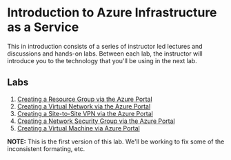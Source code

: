 # Introduction to Azure Infrastructure as a Service

This in introduction consists of a series of instructor led lectures and discussions and hands-on labs. Between each lab, the instructor will introduce you to the technology that you'll be using in the next lab. 

## Labs
1. [Creating a Resource Group via the Azure Portal](https://github.com/dstrebel/azworkshop/blob/master/resourcegroup.md)
1. [Creating a Virtual Network via the Azure Portal](https://github.com/stacyh3/Intro-To-Azure/blob/master/Lab%2001%20-%20Creating%20a%20Virtual%20Machine%20via%20the%20Azure%20Portal.md)
1. [Creating a Site-to-Site VPN via the Azure Portal](https://github.com/stacyh3/Intro-To-Azure/blob/master/Lab%2001%20-%20Creating%20a%20Virtual%20Machine%20via%20the%20Azure%20Portal.md)
1. [Creating a Network Security Group via the Azure Portal](https://github.com/stacyh3/Intro-To-Azure/blob/master/Lab%2001%20-%20Creating%20a%20Virtual%20Machine%20via%20the%20Azure%20Portal.md)
2. [Creating a Virtual Machine via Azure Portal](https://github.com/stacyh3/Intro-To-Azure/blob/master/Lab%2002%20-%20Creating%20a%20Virtual%20Machine%20via%20an%20ARM%20Template.md)


**NOTE:** This is the first version of this lab. We'll be working to fix some of the inconsistent formating, etc.